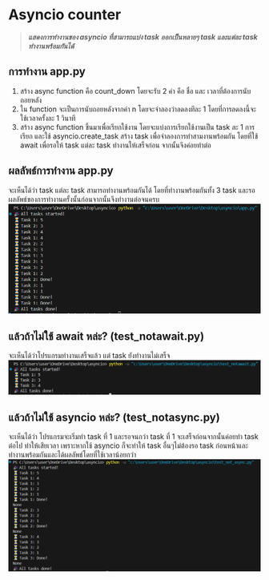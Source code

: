# Asyncio counter
> ***แสดงการทำงานของ asyncio ที่สามารถแบ่ง task ออกเป็นหลายๆ task และแต่ละ task ทำงานพร้อมกันได้***

## การทำงาน app.py
1. สร้าง async  function คือ count_down โดยจะรับ 2 ค่า คือ ชื่อ และ เวลาที่ต้องการนับถอยหลัง
2. ใน function จะเป็นการนับถอยหลังจากค่า n โดยจะจำลองว่าลดลงทีละ 1 โดยที่การลดลงนี้จะใช้เวลาครั้งละ 1 วินาที
3. สร้าง async function ขึ้นมาเพื่อเรียกใช้งาน โดยจะแบ่งการเรียกใช้งานเป็น task ละ 1 การเรียก และใช้ asyncio.create_task สร้าง task เพื่อจำลองการทำสามงานพร้อมกัน โดยที่ใช้ await เพื่อรอให้ task แต่ละ task ทำงานให้เสร็จก่อน จากนั้นจึงค่อยทำต่อ

## ผลลัพธ์การทำงาน app.py
จะเห็นได้ว่า task แต่ละ task สามารถทำงานพร้อมกันได้ โดยที่ทำงานพร้อมกันทั้ง 3 task และรอผลลัพธ์ของการทำงานครั้งนั้นก่อนจากนั้นจึงทำงานต่อจนครบ
![alt text](image.png)


## แล้วถ้าไม่ใช้ await หล่ะ? (test_notawait.py)
จะเห็นได้ว่าโปรแกรมทำงานเสร็จแล้ว แต่ task ยังทำงานไม่เสร็จ
![alt text](image-1.png)

## แล้วถ้าไม่ใช้ asyncio หล่ะ? (test_notasync.py)
จะเห็นได้ว่า โปรแกรมจะเริ่มทำ task ที่ 1 และรอจนกว่า task ที่ 1 จะเสร็จก่อนจากนั้นค่อยทำ task ต่อไป ทำให้เสียเวลา เพราะหากใช้ asyncio ก็จะทำให้ task อื่นๆไม่ต้องรอ task ก่อนหน้าและทำงานพร้อมกันและได้ผลลัพธ์โดยที่ใช้เวลาน้อยกว่า
![alt text](image-2.png)